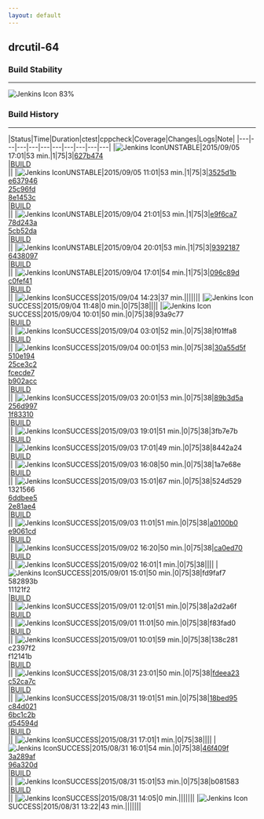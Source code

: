 ```yaml
---
layout: default
---
```

## drcutil-64
### Build Stability
___
![Jenkins Icon](http://jenkinshrg.github.io/images/48x48/health-80plus.png)
83%
  
### Build History
___
|Status|Time|Duration|<span class='badge'>ctest</span>|<span class='badge'>cppcheck</span>|Coverage|Changes|Logs|Note|
|---|---|---|---|---|---|---|---|---|---|
|![Jenkins Icon](http://jenkinshrg.github.io/images/24x24/yellow.png)UNSTABLE|2015/09/05 17:01|53 min.|1|75|3|[627b474](https://github.com/fkanehiro/hrpsys-base/commit/627b474)<br>|[BUILD](https://drive.google.com/file/d/0B54sHwaxmuM4MUYyUHdDMEEya0U/view?usp=drivesdk)<br>||
|![Jenkins Icon](http://jenkinshrg.github.io/images/24x24/yellow.png)UNSTABLE|2015/09/05 11:01|53 min.|1|75|3|[3525d1b](https://github.com/fkanehiro/hrpsys-base/commit/3525d1b)<br>[e637946](https://github.com/fkanehiro/hrpsys-base/commit/e637946)<br>[25c96fd](https://github.com/fkanehiro/hrpsys-base/commit/25c96fd)<br>[8e1453c](https://github.com/fkanehiro/hrpsys-base/commit/8e1453c)<br>|[BUILD](https://drive.google.com/file/d/0B54sHwaxmuM4Zkg3d2FRZTNpd2c/view?usp=drivesdk)<br>||
|![Jenkins Icon](http://jenkinshrg.github.io/images/24x24/yellow.png)UNSTABLE|2015/09/04 21:01|53 min.|1|75|3|[e9f6ca7](https://github.com/jrl-umi3218/hrpcnoid/commit/e9f6ca7)<br>[78d243a](https://github.com/jrl-umi3218/hrpcnoid/commit/78d243a)<br>[5cb52da](https://github.com/jrl-umi3218/hrpsys-humanoid/commit/5cb52da)<br>|[BUILD](https://drive.google.com/file/d/0B54sHwaxmuM4RlZBeEIxbFJQZmM/view?usp=drivesdk)<br>||
|![Jenkins Icon](http://jenkinshrg.github.io/images/24x24/yellow.png)UNSTABLE|2015/09/04 20:01|53 min.|1|75|3|[9392187](https://github.com/jrl-umi3218/hrpsys-humanoid/commit/9392187)<br>[6438097](https://github.com/jrl-umi3218/hrpsys-humanoid/commit/6438097)<br>|[BUILD](https://drive.google.com/file/d/0B54sHwaxmuM4a24wRExRQUhEdjQ/view?usp=drivesdk)<br>||
|![Jenkins Icon](http://jenkinshrg.github.io/images/24x24/yellow.png)UNSTABLE|2015/09/04 17:01|54 min.|1|75|3|[096c89d](https://github.com/jrl-umi3218/hmc2/commit/096c89d)<br>[c0fef41](https://github.com/jrl-umi3218/hrpcnoid/commit/c0fef41)<br>|[BUILD](https://drive.google.com/file/d/0B54sHwaxmuM4N3N5cVpRMFgzbW8/view?usp=drivesdk)<br>||
|![Jenkins Icon](http://jenkinshrg.github.io/images/24x24/blue.png)SUCCESS|2015/09/04 14:23|37 min.|||||||
|![Jenkins Icon](http://jenkinshrg.github.io/images/24x24/blue.png)SUCCESS|2015/09/04 11:48|0 min.|0|75|38||||
|![Jenkins Icon](http://jenkinshrg.github.io/images/24x24/blue.png)SUCCESS|2015/09/04 10:01|50 min.|0|75|38|93a9c77<br>|[BUILD](https://drive.google.com/file/d/0B54sHwaxmuM4ajA4dlRrZjkxUlk/view?usp=drivesdk)<br>||
|![Jenkins Icon](http://jenkinshrg.github.io/images/24x24/blue.png)SUCCESS|2015/09/04 03:01|52 min.|0|75|38|f01ffa8<br>|[BUILD](https://drive.google.com/file/d/0B54sHwaxmuM4OG5PN2VPMlpWV3c/view?usp=drivesdk)<br>||
|![Jenkins Icon](http://jenkinshrg.github.io/images/24x24/blue.png)SUCCESS|2015/09/04 00:01|53 min.|0|75|38|[30a55d5f](https://github.com/fkanehiro/hrpsys-base/commit/30a55d5f)<br>[510e194](https://github.com/fkanehiro/hrpsys-base/commit/510e194)<br>[25ce3c2](https://github.com/fkanehiro/hrpsys-base/commit/25ce3c2)<br>[fcecde7](https://github.com/fkanehiro/hrpsys-base/commit/fcecde7)<br>[b902acc](https://github.com/fkanehiro/hrpsys-base/commit/b902acc)<br>|[BUILD](https://drive.google.com/file/d/0B54sHwaxmuM4VEhTd1hQdVhhcEU/view?usp=drivesdk)<br>||
|![Jenkins Icon](http://jenkinshrg.github.io/images/24x24/blue.png)SUCCESS|2015/09/03 20:01|53 min.|0|75|38|[89b3d5a](https://github.com/fkanehiro/hrpsys-base/commit/89b3d5a)<br>[256d997](https://github.com/fkanehiro/hrpsys-base/commit/256d997)<br>[1f83310](https://github.com/fkanehiro/hrpsys-base/commit/1f83310)<br>|[BUILD](https://drive.google.com/file/d/0B54sHwaxmuM4NXJmM2dza1MzZ28/view?usp=drivesdk)<br>||
|![Jenkins Icon](http://jenkinshrg.github.io/images/24x24/blue.png)SUCCESS|2015/09/03 19:01|51 min.|0|75|38|3fb7e7b<br>|[BUILD](https://drive.google.com/file/d/0B54sHwaxmuM4Y2R5TDFMY3hiaDQ/view?usp=drivesdk)<br>||
|![Jenkins Icon](http://jenkinshrg.github.io/images/24x24/blue.png)SUCCESS|2015/09/03 17:01|49 min.|0|75|38|8442a24<br>|[BUILD](https://drive.google.com/file/d/0B54sHwaxmuM4UnhIc0h5SjgtWVU/view?usp=drivesdk)<br>||
|![Jenkins Icon](http://jenkinshrg.github.io/images/24x24/blue.png)SUCCESS|2015/09/03 16:08|50 min.|0|75|38|1a7e68e<br>|[BUILD](https://drive.google.com/file/d/0B54sHwaxmuM4NnJ6bC0tdmFCZGc/view?usp=drivesdk)<br>||
|![Jenkins Icon](http://jenkinshrg.github.io/images/24x24/blue.png)SUCCESS|2015/09/03 15:01|67 min.|0|75|38|524d529<br>1321566<br>[6ddbee5](https://github.com/fkanehiro/openhrp3/commit/6ddbee5)<br>[2e81ae4](https://github.com/fkanehiro/openhrp3/commit/2e81ae4)<br>|[BUILD](https://drive.google.com/file/d/0B54sHwaxmuM4cEk5MjhiaVNlMVE/view?usp=drivesdk)<br>||
|![Jenkins Icon](http://jenkinshrg.github.io/images/24x24/blue.png)SUCCESS|2015/09/03 11:01|51 min.|0|75|38|[a0100b0](https://github.com/jrl-umi3218/hrpcnoid/commit/a0100b0)<br>[e9061cd](https://github.com/jrl-umi3218/hrpcnoid/commit/e9061cd)<br>|[BUILD](https://drive.google.com/file/d/0B54sHwaxmuM4ZTR4TlU4cnppMms/view?usp=drivesdk)<br>||
|![Jenkins Icon](http://jenkinshrg.github.io/images/24x24/blue.png)SUCCESS|2015/09/02 16:20|50 min.|0|75|38|[ca0ed70](https://github.com/jrl-umi3218/hrpcnoid/commit/ca0ed70)<br>|[BUILD](https://drive.google.com/file/d/0B54sHwaxmuM4enBfa1BoYkxBR1U/view?usp=drivesdk)<br>||
|![Jenkins Icon](http://jenkinshrg.github.io/images/24x24/blue.png)SUCCESS|2015/09/02 16:01|1 min.|0|75|38||||
|![Jenkins Icon](http://jenkinshrg.github.io/images/24x24/blue.png)SUCCESS|2015/09/01 15:01|50 min.|0|75|38|fd9faf7<br>582893b<br>11121f2<br>|[BUILD](https://drive.google.com/file/d/0B54sHwaxmuM4aE5qZTRDNEdIRmc/view?usp=drivesdk)<br>||
|![Jenkins Icon](http://jenkinshrg.github.io/images/24x24/blue.png)SUCCESS|2015/09/01 12:01|51 min.|0|75|38|a2d2a6f<br>|[BUILD](https://drive.google.com/file/d/0B54sHwaxmuM4VXRROTVqeE1WLU0/view?usp=drivesdk)<br>||
|![Jenkins Icon](http://jenkinshrg.github.io/images/24x24/blue.png)SUCCESS|2015/09/01 11:01|50 min.|0|75|38|f83fad0<br>|[BUILD](https://drive.google.com/file/d/0B54sHwaxmuM4TzBGc1VaZkNGbmM/view?usp=drivesdk)<br>||
|![Jenkins Icon](http://jenkinshrg.github.io/images/24x24/blue.png)SUCCESS|2015/09/01 10:01|59 min.|0|75|38|138c281<br>c2397f2<br>f12141b<br>|[BUILD](https://drive.google.com/file/d/0B54sHwaxmuM4QVo4QmEteExhNzg/view?usp=drivesdk)<br>||
|![Jenkins Icon](http://jenkinshrg.github.io/images/24x24/blue.png)SUCCESS|2015/08/31 23:01|50 min.|0|75|38|[fdeea23](https://github.com/fkanehiro/openhrp3/commit/fdeea23)<br>[c52ca7c](https://github.com/fkanehiro/openhrp3/commit/c52ca7c)<br>|[BUILD](https://drive.google.com/file/d/0B54sHwaxmuM4ZVhKWTYwemZlWFU/view?usp=drivesdk)<br>||
|![Jenkins Icon](http://jenkinshrg.github.io/images/24x24/blue.png)SUCCESS|2015/08/31 19:01|51 min.|0|75|38|[18bed95](https://github.com/fkanehiro/hrpsys-base/commit/18bed95)<br>[c84d021](https://github.com/fkanehiro/hrpsys-base/commit/c84d021)<br>[6bc1c2b](https://github.com/fkanehiro/hrpsys-base/commit/6bc1c2b)<br>[d54594d](https://github.com/fkanehiro/hrpsys-base/commit/d54594d)<br>|[BUILD](https://drive.google.com/file/d/0B54sHwaxmuM4blRHY2xDZlNOSkE/view?usp=drivesdk)<br>||
|![Jenkins Icon](http://jenkinshrg.github.io/images/24x24/blue.png)SUCCESS|2015/08/31 17:01|1 min.|0|75|38||||
|![Jenkins Icon](http://jenkinshrg.github.io/images/24x24/blue.png)SUCCESS|2015/08/31 16:01|54 min.|0|75|38|[46f409f](https://github.com/jrl-umi3218/hrpsys-humanoid/commit/46f409f)<br>[3a289af](https://github.com/fkanehiro/openhrp3/commit/3a289af)<br>[96a320d](https://github.com/fkanehiro/openhrp3/commit/96a320d)<br>|[BUILD](https://drive.google.com/file/d/0B54sHwaxmuM4UVdBa3ZPQlRiYVk/view?usp=drivesdk)<br>||
|![Jenkins Icon](http://jenkinshrg.github.io/images/24x24/blue.png)SUCCESS|2015/08/31 15:01|53 min.|0|75|38|b081583<br>|[BUILD](https://drive.google.com/file/d/0B54sHwaxmuM4MDF6c1NGcHozalk/view?usp=drivesdk)<br>||
|![Jenkins Icon](http://jenkinshrg.github.io/images/24x24/blue.png)SUCCESS|2015/08/31 14:05|0 min.|||||||
|![Jenkins Icon](http://jenkinshrg.github.io/images/24x24/blue.png)SUCCESS|2015/08/31 13:22|43 min.|||||||
